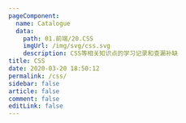 ```yaml
---
pageComponent: 
  name: Catalogue
  data: 
    path: 01.前端/20.CSS
    imgUrl: /img/svg/css.svg
    description: CSS等相关知识点的学习记录和查漏补缺
title: CSS
date: 2020-03-20 18:50:12
permalink: /css/
sidebar: false
article: false
comment: false
editLink: false
---
```

